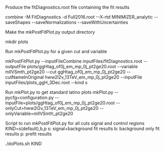 Produce the fitDiagnostics.root file containinig the fit results

   combine -M FitDiagnostics -d Full2016.root --X-rtd MINIMIZER_analytic --saveShapes --saveNormalizations --saveWithUncertainties

Make the mkPostFitPlot.py output directory

   mkdir plots

Run mkPostFitPlot.py for a given cut and variable

   mkPostFitPlot.py --inputFileCombine inputFiles/fitDiagnostics.root --outputFile plots/ggHtag_of0j_em_mp_0j_pt2ge20.root --variable mllVSmth_pt2ge20 --cut ggHtag_of0j_em_mp_0j_pt2ge20 --cutNameInOriginal hww2l2v_13TeV_em_mp_0j_pt2ge20 --inputFile inputFiles/plots_ggH_3Dec.root --kind s

Run mkPlot.py to get standard latino plots
   mkPlot.py --pycfg=configuration.py --inputFile=plots/ggHtag_of0j_em_mp_0j_pt2ge20.root --onlyCut=hww2l2v_13TeV_em_mp_0j_pt2ge20 --onlyVariable=mllVSmth_pt2ge20

Script to run mkPostFitPlot.py for all cuts signal and control regions
KIND=s(default),b,p
s: signal+background fit results
b: background only fit results
p: prefit results

   ./doPlots.sh KIND

